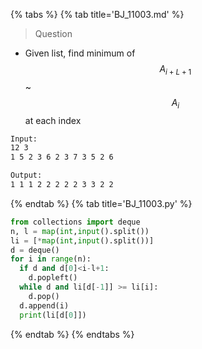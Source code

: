 {% tabs %}
{% tab title='BJ_11003.md' %}

> Question

* Given list, find minimum of $$ A_{i + L + 1} $$ ~ $$ A_i $$ at each index

```txt
Input:
12 3
1 5 2 3 6 2 3 7 3 5 2 6

Output:
1 1 1 2 2 2 2 2 3 3 2 2
```

{% endtab %}
{% tab title='BJ_11003.py' %}

```py
from collections import deque
n, l = map(int,input().split())
li = [*map(int,input().split())]
d = deque()
for i in range(n):
  if d and d[0]<i-l+1:
    d.popleft()
  while d and li[d[-1]] >= li[i]:
    d.pop()
  d.append(i)
  print(li[d[0]])
```

{% endtab %}
{% endtabs %}
